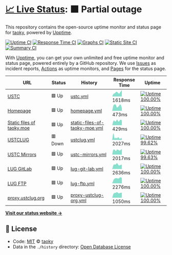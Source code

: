 # [📈 Live Status](https://status.taoky.moe): <!--live status--> **🟧 Partial outage**

This repository contains the open-source uptime monitor and status page for [taoky](https://taoky.moe), powered by [Upptime](https://github.com/upptime/upptime).

[![Uptime CI](https://github.com/koj-co/upptime/workflows/Uptime%20CI/badge.svg)](https://github.com/koj-co/upptime/actions?query=workflow%3A%22Uptime+CI%22)
[![Response Time CI](https://github.com/koj-co/upptime/workflows/Response%20Time%20CI/badge.svg)](https://github.com/koj-co/upptime/actions?query=workflow%3A%22Response+Time+CI%22)
[![Graphs CI](https://github.com/koj-co/upptime/workflows/Graphs%20CI/badge.svg)](https://github.com/koj-co/upptime/actions?query=workflow%3A%22Graphs+CI%22)
[![Static Site CI](https://github.com/koj-co/upptime/workflows/Static%20Site%20CI/badge.svg)](https://github.com/koj-co/upptime/actions?query=workflow%3A%22Static+Site+CI%22)
[![Summary CI](https://github.com/koj-co/upptime/workflows/Summary%20CI/badge.svg)](https://github.com/koj-co/upptime/actions?query=workflow%3A%22Summary+CI%22)

With [Upptime](https://upptime.js.org), you can get your own unlimited and free uptime monitor and status page, powered entirely by a GitHub repository. We use [Issues](https://github.com/taoky/sites-status/issues) as incident reports, [Actions](https://github.com/taoky/sites-status/actions) as uptime monitors, and [Pages](https://status.taoky.moe) for the status page.

<!--start: status pages-->
<!-- This summary is generated by Upptime (https://github.com/upptime/upptime) -->
<!-- Do not edit this manually, your changes will be overwritten -->

| URL                                                    | Status  | History                                                                                                                         | Response Time                                                                                  | Uptime                                                                                                                                                                                                                                           |
| ------------------------------------------------------ | ------- | ------------------------------------------------------------------------------------------------------------------------------- | ---------------------------------------------------------------------------------------------- | ------------------------------------------------------------------------------------------------------------------------------------------------------------------------------------------------------------------------------------------------ |
| [USTC](https://www.ustc.edu.cn)                        | 🟩 Up   | [ustc.yml](https://github.com/littlekud/sites-status/commits/master/history/ustc.yml)                                           | <img alt="Response time graph" src="./graphs/ustc.png" height="20"> 1618ms                     | [![Uptime 100.00%](https://img.shields.io/endpoint?url=https%3A%2F%2Fraw.githubusercontent.com%2Flittlekud%2Fsites-status%2Fmaster%2Fapi%2Fustc%2Fuptime.json)](https://status.taoky.moe/history/ustc)                                           |
| [Homepage](https://taoky.moe)                          | 🟩 Up   | [homepage.yml](https://github.com/littlekud/sites-status/commits/master/history/homepage.yml)                                   | <img alt="Response time graph" src="./graphs/homepage.png" height="20"> 473ms                  | [![Uptime 100.00%](https://img.shields.io/endpoint?url=https%3A%2F%2Fraw.githubusercontent.com%2Flittlekud%2Fsites-status%2Fmaster%2Fapi%2Fhomepage%2Fuptime.json)](https://status.taoky.moe/history/homepage)                                   |
| [Static files of taoky.moe](https://static.taoky.moe)  | 🟩 Up   | [static-files-of-taoky-moe.yml](https://github.com/littlekud/sites-status/commits/master/history/static-files-of-taoky-moe.yml) | <img alt="Response time graph" src="./graphs/static-files-of-taoky-moe.png" height="20"> 429ms | [![Uptime 100.00%](https://img.shields.io/endpoint?url=https%3A%2F%2Fraw.githubusercontent.com%2Flittlekud%2Fsites-status%2Fmaster%2Fapi%2Fstatic-files-of-taoky-moe%2Fuptime.json)](https://status.taoky.moe/history/static-files-of-taoky-moe) |
| [USTCLUG](https://lug.ustc.edu.cn)                     | 🟥 Down | [ustclug.yml](https://github.com/littlekud/sites-status/commits/master/history/ustclug.yml)                                     | <img alt="Response time graph" src="./graphs/ustclug.png" height="20"> 2027ms                  | [![Uptime 99.62%](https://img.shields.io/endpoint?url=https%3A%2F%2Fraw.githubusercontent.com%2Flittlekud%2Fsites-status%2Fmaster%2Fapi%2Fustclug%2Fuptime.json)](https://status.taoky.moe/history/ustclug)                                      |
| [USTC Mirrors](https://mirrors.ustc.edu.cn)            | 🟩 Up   | [ustc-mirrors.yml](https://github.com/littlekud/sites-status/commits/master/history/ustc-mirrors.yml)                           | <img alt="Response time graph" src="./graphs/ustc-mirrors.png" height="20"> 2017ms             | [![Uptime 99.63%](https://img.shields.io/endpoint?url=https%3A%2F%2Fraw.githubusercontent.com%2Flittlekud%2Fsites-status%2Fmaster%2Fapi%2Fustc-mirrors%2Fuptime.json)](https://status.taoky.moe/history/ustc-mirrors)                            |
| [LUG GitLab](https://git.lug.ustc.edu.cn)              | 🟩 Up   | [lug-git-lab.yml](https://github.com/littlekud/sites-status/commits/master/history/lug-git-lab.yml)                             | <img alt="Response time graph" src="./graphs/lug-git-lab.png" height="20"> 2636ms              | [![Uptime 100.00%](https://img.shields.io/endpoint?url=https%3A%2F%2Fraw.githubusercontent.com%2Flittlekud%2Fsites-status%2Fmaster%2Fapi%2Flug-git-lab%2Fuptime.json)](https://status.taoky.moe/history/lug-git-lab)                             |
| [LUG FTP](https://ftp.lug.ustc.edu.cn)                 | 🟩 Up   | [lug-ftp.yml](https://github.com/littlekud/sites-status/commits/master/history/lug-ftp.yml)                                     | <img alt="Response time graph" src="./graphs/lug-ftp.png" height="20"> 2276ms                  | [![Uptime 100.00%](https://img.shields.io/endpoint?url=https%3A%2F%2Fraw.githubusercontent.com%2Flittlekud%2Fsites-status%2Fmaster%2Fapi%2Flug-ftp%2Fuptime.json)](https://status.taoky.moe/history/lug-ftp)                                     |
| [proxy.ustclug.org](https://openwrt.proxy.ustclug.org) | 🟩 Up   | [proxy-ustclug-org.yml](https://github.com/littlekud/sites-status/commits/master/history/proxy-ustclug-org.yml)                 | <img alt="Response time graph" src="./graphs/proxy-ustclug-org.png" height="20"> 1050ms        | [![Uptime 100.00%](https://img.shields.io/endpoint?url=https%3A%2F%2Fraw.githubusercontent.com%2Flittlekud%2Fsites-status%2Fmaster%2Fapi%2Fproxy-ustclug-org%2Fuptime.json)](https://status.taoky.moe/history/proxy-ustclug-org)                 |

<!--end: status pages-->

[**Visit our status website →**](https://status.taoky.moe)

## 📄 License

- Code: [MIT](./LICENSE) © [taoky](https://taoky.moe)
- Data in the `./history` directory: [Open Database License](https://opendatacommons.org/licenses/odbl/1-0/)
